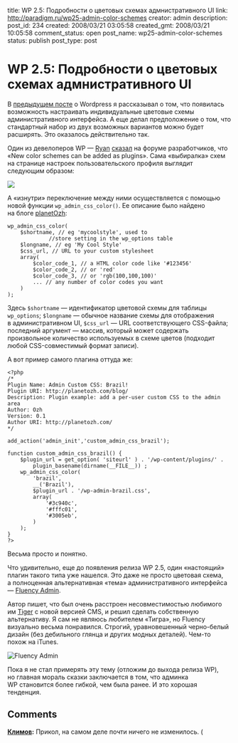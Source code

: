 title: WP 2.5: Подробности о цветовых схемах адмнистративного UI
link: http://paradigm.ru/wp25-admin-color-schemes
creator: admin
description:
post_id: 234
created: 2008/03/21 03:05:58
created_gmt: 2008/03/21 10:05:58
comment_status: open
post_name: wp25-admin-color-schemes
status: publish
post_type: post

# WP 2.5: Подробности о цветовых схемах адмнистративного UI

В [предыдущем посте](/2008/03/18/wp25-rc1-preview/) о Wordpress я рассказывал о том, что появилась возможность настраивать индивидуальные цветовые схемы административного интерфейса. А еще делал предположение о том, что стандартный набор из двух возможных вариантов можно будет расширять. Это оказалось действительно так.

Один из девелоперов WP — [Ryan](http://ryan.wordpress.com/) [сказал](http://b23.ru/3b4 ) на форуме разработчиков, что «New color schemes can be added as plugins». Сама «выбиралка» схем на странице настроек пользовательского профиля выглядит следующим образом:

![](/media/0-colorschemes.png)

А «изнутри» переключение между ними осуществляется с помощью новой функции `wp_admin_css_color()`. Ее описание было найдено на блоге [planetOzh](http://b23.ru/3bt):

    wp_admin_css_color(
        $shortname, // eg 'mycoolstyle', used to
                 //store setting in the wp_options table
        $longname, // eg 'My Cool Style'
        $css_url, // URL to your custom stylesheet
        array(
            $color_code_1, // a HTML color code like '#123456'
            $color_code_2, // or 'red'
            $color_code_3, // or 'rgb(100,100,100)'
            ... // any number of color codes you want
        )
    );

Здесь `$shortname` — идентификатор цветовой схемы для таблицы `wp_options`; `$longname` — обычное название схемы для отображения в административном UI, `$css_url` — URL соответствующего CSS-файла; последний аргумент — массив, который может содержать произвольное количество используемых в схеме цветов (подходит любой CSS-совместимый формат записи).

А вот пример самого плагина оттуда же:

    <?php
    /*
    Plugin Name: Admin Custom CSS: Brazil!
    Plugin URI: http://planetozh.com/blog/
    Description: Plugin example: add a per-user custom CSS to the admin area
    Author: Ozh
    Version: 0.1
    Author URI: http://planetozh.com/
    */

    add_action('admin_init','custom_admin_css_brazil');

    function custom_admin_css_brazil() {
        $plugin_url = get_option( 'siteurl' ) . '/wp-content/plugins/' .
            plugin_basename(dirname(__FILE__)) ;
        wp_admin_css_color(
            'brazil',
            __('Brazil'),
            $plugin_url . '/wp-admin-brazil.css',
            array(
                '#3c940c',
                '#fffc01',
                '#3005eb',
            )
        );
    }
    ?>

Весьма просто и понятно.

Что удивительно, еще до появления релиза WP 2.5, один «настоящий» плагин такого типа уже нашелся. Это даже не просто цветовая схема, а полноценная альтернативная «тема» административного интерфейса — [Fluency Admin](http://b23.ru/3bb).

Автор пишет, что был очень расстроен несовместимостью любимого им [Tiger](http://orderedlist.com/wordpress-plugins/wp-tiger-administration/) с новой версией CMS, и решил сделать собственную альтернативу. Я сам не являюсь любителем «Тигра», но Fluency визуально весьма понравился. Строгий, уравновешенный черно-белый дизайн (без дебильного глянца и других модных деталей). Чем-то похож на iTunes.

![Fluency Admin](/media/1-fluency-admin-theme.jpg)

Пока я не стал примерять эту тему (отложим до выхода релиза WP), но главная мораль сказки заключается в том, что админка WP становится более гибкой, чем была ранее. И это хорошая тенденция.

## Comments

**[Климов](#426 "2008/03/22 11:10:40"):** Прикол, на самом деле почти ничего не изменилось. (

